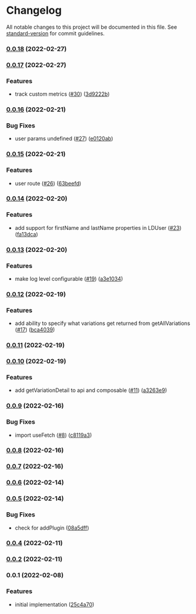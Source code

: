 # Changelog

All notable changes to this project will be documented in this file. See [standard-version](https://github.com/conventional-changelog/standard-version) for commit guidelines.

### [0.0.18](https://github.com/rebeccarich/nuxt-launch-darkly/compare/v0.0.17...v0.0.18) (2022-02-27)

### [0.0.17](https://github.com/rebeccarich/nuxt-launch-darkly/compare/v0.0.16...v0.0.17) (2022-02-27)


### Features

* track custom metrics ([#30](https://github.com/rebeccarich/nuxt-launch-darkly/issues/30)) ([3d9222b](https://github.com/rebeccarich/nuxt-launch-darkly/commit/3d9222bf44d98a95ab5daef12b50efb8689be8a3))

### [0.0.16](https://github.com/rebeccarich/nuxt-launch-darkly/compare/v0.0.15...v0.0.16) (2022-02-21)


### Bug Fixes

* user params undefined ([#27](https://github.com/rebeccarich/nuxt-launch-darkly/issues/27)) ([e0120ab](https://github.com/rebeccarich/nuxt-launch-darkly/commit/e0120abab85f8b46075f34e37a6312f573ec97a6))

### [0.0.15](https://github.com/rebeccarich/nuxt-launch-darkly/compare/v0.0.14...v0.0.15) (2022-02-21)


### Features

* user route ([#26](https://github.com/rebeccarich/nuxt-launch-darkly/issues/26)) ([63beefd](https://github.com/rebeccarich/nuxt-launch-darkly/commit/63beefdb05c6acee4b884df90422c0217a66ef92))

### [0.0.14](https://github.com/rebeccarich/nuxt-launch-darkly/compare/v0.0.13...v0.0.14) (2022-02-20)


### Features

* add support for firstName and lastName properties in LDUser ([#23](https://github.com/rebeccarich/nuxt-launch-darkly/issues/23)) ([fa13dca](https://github.com/rebeccarich/nuxt-launch-darkly/commit/fa13dca4e89382b11b4b00c5146a7f0c0e5a4f3d))

### [0.0.13](https://github.com/rebeccarich/nuxt-launch-darkly/compare/v0.0.12...v0.0.13) (2022-02-20)


### Features

* make log level configurable ([#19](https://github.com/rebeccarich/nuxt-launch-darkly/issues/19)) ([a3e1034](https://github.com/rebeccarich/nuxt-launch-darkly/commit/a3e10347b91f7377d1ccbd4bc3eb11c3ff17da00))

### [0.0.12](https://github.com/rebeccarich/nuxt-launch-darkly/compare/v0.0.11...v0.0.12) (2022-02-19)


### Features

* add ability to specify what variations get returned from getAllVariations ([#17](https://github.com/rebeccarich/nuxt-launch-darkly/issues/17)) ([bca4039](https://github.com/rebeccarich/nuxt-launch-darkly/commit/bca4039607fa716c515d40692071a3867019c3b8))

### [0.0.11](https://github.com/rebeccarich/nuxt-launch-darkly/compare/v0.0.10...v0.0.11) (2022-02-19)

### [0.0.10](https://github.com/rebeccarich/nuxt-launch-darkly/compare/v0.0.9...v0.0.10) (2022-02-19)


### Features

* add getVariationDetail to api and composable ([#11](https://github.com/rebeccarich/nuxt-launch-darkly/issues/11)) ([a3263e9](https://github.com/rebeccarich/nuxt-launch-darkly/commit/a3263e9a88fb92bb154aeff594a53f76d4eb27a4))

### [0.0.9](https://github.com/rebeccarich/nuxt-launch-darkly/compare/v0.0.8...v0.0.9) (2022-02-16)


### Bug Fixes

* import useFetch ([#8](https://github.com/rebeccarich/nuxt-launch-darkly/issues/8)) ([c8119a3](https://github.com/rebeccarich/nuxt-launch-darkly/commit/c8119a3659cd7e3c9c2142f9426edd79a64e27f0))

### [0.0.8](https://github.com/rebeccarich/nuxt-launch-darkly/compare/v0.0.7...v0.0.8) (2022-02-16)

### [0.0.7](https://github.com/rebeccarich/nuxt-launch-darkly/compare/v0.0.6...v0.0.7) (2022-02-16)

### [0.0.6](https://github.com/rebeccarich/nuxt-launch-darkly/compare/v0.0.5...v0.0.6) (2022-02-14)

### [0.0.5](https://github.com/rebeccarich/nuxt-launch-darkly/compare/v0.0.4...v0.0.5) (2022-02-14)


### Bug Fixes

* check for addPlugin ([08a5dff](https://github.com/rebeccarich/nuxt-launch-darkly/commit/08a5dff214f6925ab956526a4f1f2bb1ba730a4e))

### [0.0.4](https://github.com/rebeccarich/nuxt-launch-darkly/compare/v0.0.3...v0.0.4) (2022-02-11)

### [0.0.2](https://github.com/rebeccarich/nuxt-launch-darkly/compare/v0.0.1...v0.0.2) (2022-02-11)

### 0.0.1 (2022-02-08)


### Features

* initial implementation ([25c4a70](https://github.com/rebeccarich/nuxt-launch-darkly/commit/25c4a708d63352f46c87b37153d5c74fcd1356ac))
